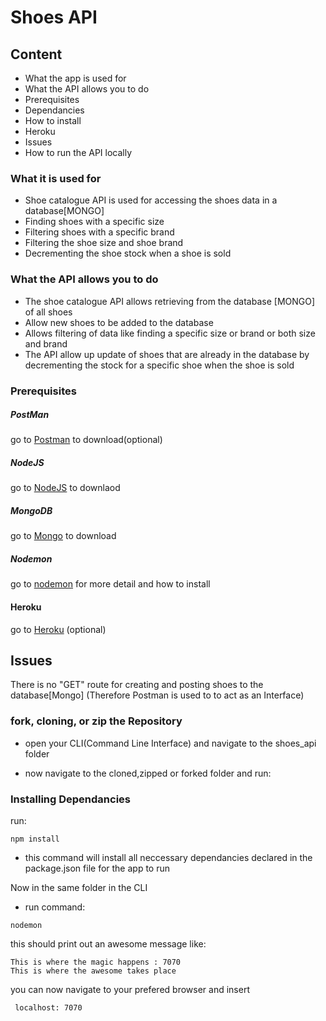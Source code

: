 # Shoes API

## Content

- What the app is used for
- What the API allows you to do
- Prerequisites
- Dependancies
- How to install
- Heroku
- Issues
- How to run the API locally

### What it is used for

  *  Shoe catalogue API is used for accessing the shoes data in a database[MONGO]
  *  Finding shoes with a specific size
  *  Filtering shoes with a specific brand
  *  Filtering the shoe size and shoe brand
  *  Decrementing the shoe stock when a shoe is sold


### What the API allows you to do
  *  The shoe catalogue API allows retrieving from the database [MONGO] of all shoes
  *  Allow new shoes to be added to the database
  *  Allows filtering of data like finding a specific size or brand or both size and brand
  *  The API allow up update of shoes that are already in the database
     by decrementing the stock for a specific shoe when the shoe is sold

### Prerequisites
 ##### PostMan
 go to [Postman](https://www.getpostman.com/) to download(optional)

 ##### NodeJS
 go to [NodeJS](https://nodejs.org/en/) to downlaod

 ##### MongoDB
  go to [Mongo](https://www.mongodb.com/) to download

 ##### Nodemon
 go to [nodemon](https://nodemon.io/) for more detail and how to install

 #### Heroku
 go to [Heroku](https://www.heroku.com/) (optional)

## Issues
There is no "GET" route for creating and posting shoes to the database[Mongo]
(Therefore Postman is used to to act as an Interface)

 ### fork, cloning, or zip the Repository
 * open your CLI(Command Line Interface) and navigate to the shoes_api folder

 * now navigate to the cloned,zipped or forked folder and run:
 ### Installing Dependancies
 run:
 ```
 npm install
```
   * this command will install all neccessary dependancies declared in the package.json file for the app to run

  Now in the same folder in the CLI
 * run command:
 ```
 nodemon
 ```

this should print out an awesome message like:
```
This is where the magic happens : 7070
This is where the awesome takes place
```
 you can now navigate to your prefered browser and insert
```
 localhost: 7070
```

